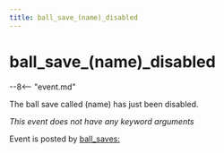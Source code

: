```yaml
---
title: ball_save_(name)_disabled
---
```


# ball_save_(name)_disabled


--8<-- "event.md"

The ball save called (name) has just been disabled.

*This event does not have any keyword arguments*

Event is posted by [ball_saves:](../config/ball_saves.md)
